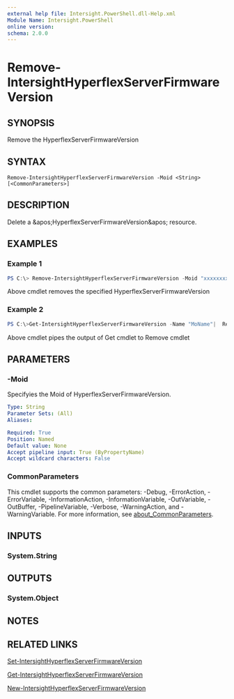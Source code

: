 ```yaml
---
external help file: Intersight.PowerShell.dll-Help.xml
Module Name: Intersight.PowerShell
online version:
schema: 2.0.0
---
```


# Remove-IntersightHyperflexServerFirmwareVersion

## SYNOPSIS
Remove the HyperflexServerFirmwareVersion

## SYNTAX

```
Remove-IntersightHyperflexServerFirmwareVersion -Moid <String> [<CommonParameters>]
```

## DESCRIPTION
Delete a &amp;apos;HyperflexServerFirmwareVersion&amp;apos; resource.

## EXAMPLES

### Example 1
```powershell
PS C:\> Remove-IntersightHyperflexServerFirmwareVersion -Moid "xxxxxxxxxxxxxxxxxxxxxxxxxxx"
```
Above cmdlet removes the specified HyperflexServerFirmwareVersion 

### Example 2
```powershell
PS C:\>Get-IntersightHyperflexServerFirmwareVersion -Name "MoName"|  Remove-IntersightHyperflexServerFirmwareVersion
```
Above cmdlet pipes the output of Get cmdlet to Remove cmdlet

## PARAMETERS

### -Moid
Specifyies the Moid of HyperflexServerFirmwareVersion.

```yaml
Type: String
Parameter Sets: (All)
Aliases:

Required: True
Position: Named
Default value: None
Accept pipeline input: True (ByPropertyName)
Accept wildcard characters: False
```

### CommonParameters
This cmdlet supports the common parameters: -Debug, -ErrorAction, -ErrorVariable, -InformationAction, -InformationVariable, -OutVariable, -OutBuffer, -PipelineVariable, -Verbose, -WarningAction, and -WarningVariable. For more information, see [about_CommonParameters](http://go.microsoft.com/fwlink/?LinkID=113216).

## INPUTS

### System.String

## OUTPUTS

### System.Object
## NOTES

## RELATED LINKS

[Set-IntersightHyperflexServerFirmwareVersion](./Set-IntersightHyperflexServerFirmwareVersion.md)

[Get-IntersightHyperflexServerFirmwareVersion](./Get-IntersightHyperflexServerFirmwareVersion.md)

[New-IntersightHyperflexServerFirmwareVersion](./New-IntersightHyperflexServerFirmwareVersion.md)

